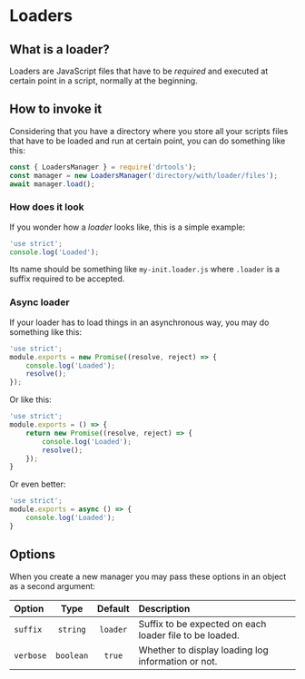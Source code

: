 <!-- version-check:0.15.3 -->
<!-- version-warning -->
<!-- /version-warning -->

# Loaders

## What is a loader?
Loaders are JavaScript files that have to be _required_ and executed at certain
point in a script, normally at the beginning.

## How to invoke it
Considering that you have a directory where you store all your scripts files
that have to be loaded and run at certain point, you can do something like this:
```javascript
const { LoadersManager } = require('drtools');
const manager = new LoadersManager('directory/with/loader/files');
await manager.load();
```

### How does it look
If you wonder how a _loader_ looks like, this is a simple example:
```javascript
'use strict';
console.log('Loaded');
```
Its name should be something like `my-init.loader.js` where `.loader` is a suffix
required to be accepted.

### Async loader
If your loader has to load things in an asynchronous way, you may do something
like this:
```javascript
'use strict';
module.exports = new Promise((resolve, reject) => {
    console.log('Loaded');
    resolve();
});
```
Or like this:
```javascript
'use strict';
module.exports = () => {
    return new Promise((resolve, reject) => {
        console.log('Loaded');
        resolve();
    });
}
```
Or even better:
```javascript
'use strict';
module.exports = async () => {
    console.log('Loaded');
}
```

## Options
When you create a new manager you may pass these options in an object as a second
argument:

| Option    |    Type   |  Default | Description                                             |
|:----------|:---------:|:--------:|:--------------------------------------------------------|
| `suffix`  |  `string` | `loader` | Suffix to be expected on each loader file to be loaded. |
| `verbose` | `boolean` |  `true`  | Whether to display loading log information or not.      |
